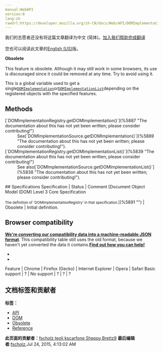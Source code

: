 ```yaml
---
manual:WebAPI
version:0
lang:zh
rawUrl:https://developer.mozilla.org/zh-CN/docs/Web/API/DOMImplementationRegistry
---
```




<bdi>我们的志愿者还没有将这篇文章翻译为<bdi>中文 (简体)</bdi>。[加入我们帮助完成翻译](%5881 "")<br></br>您也可以阅读此文章的[English (US)](%5883 "")版。</bdi>






**Obsolete**<br></br>This feature is obsolete. Although it may still work in some browsers, its use is discouraged since it could be removed at any time. Try to avoid using it.




This is a global variable used to get a single[`DOMImplementation`](%5886 "The DOMImplementation interface represent an object providing methods which are not dependent on any particular document. Such an object is returned by the Document.implementation property.")or[`DOMImplementationList`](%5836 "Returned by DOMImplementationSource.getDOMImplementationList() and DOMImplementationRegistry.getDOMImplementationList() . Can be iterated with 0-based index.")depending on the registered objects with the specified features.


## Methods<a name="Methods"></a>
<dl><dt>[`DOMImplementationRegistry.getDOMImplementation()`](%5887 "The documentation about this has not yet been written; please consider contributing!")</dt><dd>See[`DOMImplementationSource.getDOMImplementation()`](%5889 "The documentation about this has not yet been written; please consider contributing!").</dd><dt>[`DOMImplementationRegistry.getDOMImplementationList()`](%5839 "The documentation about this has not yet been written; please consider contributing!")</dt><dd>See also[`DOMImplementationSource.getDOMImplementationList()`](%5838 "The documentation about this has not yet been written; please consider contributing!").</dd></dl>
## Specifications<a name="Specifications"></a>
Specification | Status | Comment 
[Document Object Model (DOM) Level 3 Core Specification<br></br><small>The definition of &#39;DOMImplementationRegistry&#39; in that specification.</small>](%5891 "") | Obsolete | Initial definition. 


## Browser compatibility<a name="Browser_compatibility"></a>


**[We&#39;re converting our compatibility data into a machine-readable JSON format](%3344 "")**. This compatibility table still uses the old format, because we haven&#39;t yet converted the data it contains.**[Find out how you can help!](%3409 "")**


* 
* 
Feature | Chrome | Firefox (Gecko) | Internet Explorer | Opera | Safari 
Basic support | ? | No support | ? | ? | ? 






## 文档标签和贡献者
**标签：**
* [API](%50 "")
* [DOM](%456 "")
* [Obsolete](%5507 "")
* [Reference](%3381 "")

**此页面的贡献者：**[fscholz](%60 ""),[teoli](%160 ""),[kscarfone](%3900 ""),[Sheppy](%405 ""),[Brettz9](%5522 "")
**最后编辑者:**[fscholz](%60 ""),<time>Jul 24, 2015, 4:13:02 AM</time>


